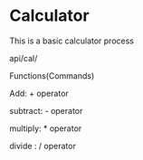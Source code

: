 # Calculator

This is a basic calculator process

api/cal/<command>

Functions(Commands)

Add: + operator 

subtract: - operator 

multiply: * operator

divide : / operator

